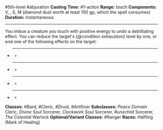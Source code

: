 #5th-level #abjuration
**Casting Time:** #1-action
**Range:** touch
**Components:** V, , S, M (diamond dust worth at least 100 gp, which the spell consumes)
**Duration:** Instantaneous

---

You imbue a creature you touch with positive energy to undo a debilitating effect. You can reduce the target's {@condition exhaustion} level by one, or end one of the following effects on the target:

- ****
	- 
- ****
	- 
- ****
	- 
- ****
	- 


**Classes:** #Bard, #Cleric, #Druid, #Artificer
**Subclasses:** *Peace Domain* Cleric, *Divine Soul* Sorcerer, *Clockwork Soul* Sorcerer, *Runechild* Sorcerer, *The Celestial* Warlock
**Optional/Variant Classes:** #Ranger
**Races:** Halfling (Mark of Healing)

